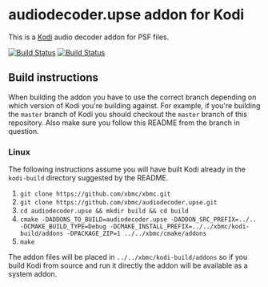# audiodecoder.upse addon for Kodi

This is a [Kodi](http://kodi.tv) audio decoder addon for PSF files.

[![Build Status](https://travis-ci.org/xbmc/audiodecoder.upse.svg?branch=master)](https://travis-ci.org/xbmc/audiodecoder.upse)
[![Build Status](https://ci.appveyor.com/api/projects/status/github/xbmc/audiodecoder.upse?svg=true)](https://ci.appveyor.com/project/xbmc/audiodecoder-upse)

## Build instructions

When building the addon you have to use the correct branch depending on which version of Kodi you're building against. 
For example, if you're building the `master` branch of Kodi you should checkout the `master` branch of this repository. 
Also make sure you follow this README from the branch in question.

### Linux

The following instructions assume you will have built Kodi already in the `kodi-build` directory 
suggested by the README.

1. `git clone https://github.com/xbmc/xbmc.git`
2. `git clone https://github.com/xbmc/audiodecoder.upse.git`
3. `cd audiodecoder.upse && mkdir build && cd build`
4. `cmake -DADDONS_TO_BUILD=audiodecoder.upse -DADDON_SRC_PREFIX=../.. -DCMAKE_BUILD_TYPE=Debug -DCMAKE_INSTALL_PREFIX=../../xbmc/kodi-build/addons -DPACKAGE_ZIP=1 ../../xbmc/cmake/addons`
5. `make`

The addon files will be placed in `../../xbmc/kodi-build/addons` so if you build Kodi from source and run it directly 
the addon will be available as a system addon.
